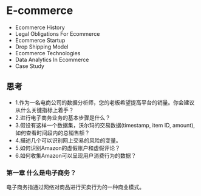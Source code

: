 # E-commerce
- Ecommerce History
- Legal Obligations For Ecommerce
- Ecommerce Startup
- Drop Shipping Model
- Ecommerce Technologies
- Data Analytics In Ecommerce
- Case Study

## 思考
- 1.作为一名电商公司的数据分析师，您的老板希望提高平台的销量。你会建议从什么关键指标上着手？
- 2.进行电子商务业务的基本步骤是什么？
- 3.假设有这样一个数据集，沃尔玛的交易数据(timestamp, item ID, amount),如何查看时间段内的总销售额？
- 4.描述几个可以识别网上交易的风险的变量。
- 5.如何识别Amazon的虚假账户和虚假评论？
- 6.如何收集Amazon可以呈现用户消费行为的数据？

### 第一章 什么是电子商务？
电子商务指通过网络对商品进行买卖行为的一种商业模式。

